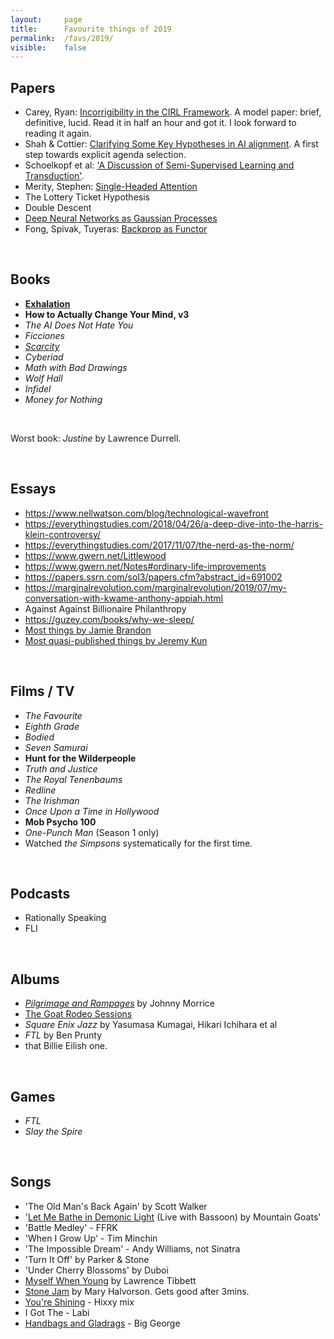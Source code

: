 ```yaml
---
layout:     page
title:      Favourite things of 2019
permalink:  /favs/2019/
visible:    false
---
```



## Papers

* Carey, Ryan: [Incorrigibility in the CIRL Framework](https://arxiv.org/abs/1709.06275). A model paper: brief, definitive, lucid. Read it in half an hour and got it. I look forward to reading it again.
* Shah & Cottier: [Clarifying Some Key Hypotheses in AI alignment](https://www.alignmentforum.org/posts/mJ5oNYnkYrd4sD5uE/clarifying-some-key-hypotheses-in-ai-alignment). A first step towards explicit agenda selection.
* Schoelkopf et al: ['A Discussion of Semi-Supervised Learning and Transduction'](http://www.acad.bg/ebook/ml/MITPress-%20SemiSupervised%20Learning.pdf).
* Merity, Stephen: [Single-Headed Attention](https://arxiv.org/pdf/1911.11423.pdf)
* The Lottery Ticket Hypothesis
* Double Descent
* [Deep Neural Networks as Gaussian Processes](https://arxiv.org/abs/1711.00165)
* Fong, Spivak, Tuyeras: [Backprop as Functor](https://arxiv.org/abs/1711.10455)

<br>

## Books

* **[Exhalation](https://www.goodreads.com/review/show/2831553587?book_show_action=true)**
* **How to Actually Change Your Mind, v3**
* _The AI Does Not Hate You_
* _Ficciones_
* _[Scarcity](https://www.goodreads.com/review/show/2785735820?book_show_action=true)_
* _Cyberiad_
* _Math with Bad Drawings_
* _Wolf Hall_
* _Infidel_
* _Money for Nothing_

<br>

Worst book: _Justine_ by Lawrence Durrell.

<br>

## Essays

* https://www.nellwatson.com/blog/technological-wavefront
* https://everythingstudies.com/2018/04/26/a-deep-dive-into-the-harris-klein-controversy/
* https://everythingstudies.com/2017/11/07/the-nerd-as-the-norm/
* https://www.gwern.net/Littlewood
* https://www.gwern.net/Notes#ordinary-life-improvements
* https://papers.ssrn.com/sol3/papers.cfm?abstract_id=691002
* https://marginalrevolution.com/marginalrevolution/2019/07/my-conversation-with-kwame-anthony-appiah.html
* Against Against Billionaire Philanthropy
* https://guzey.com/books/why-we-sleep/
* [Most things by Jamie Brandon](https://scattered-thoughts.net/writing/humans-should-learn-maths/)
* [Most quasi-published things by Jeremy Kun](https://github.com/j2kun/general-audience-math-essays)

<br>

## Films / TV

* _The Favourite_
* _Eighth Grade_
* _Bodied_
* _Seven Samurai_
* **Hunt for the Wilderpeople**
* _Truth and Justice_
* _The Royal Tenenbaums_
* _Redline_
* _The Irishman_
* _Once Upon a Time in Hollywood_
* **Mob Psycho 100**
* _One-Punch Man_ (Season 1 only)
* Watched _the Simpsons_ systematically for the first time.

<br>

## Podcasts

* Rationally Speaking
* FLI

<br>

## Albums

* _[Pilgrimage and Rampages](https://swampspice.bandcamp.com/album/pilgrimage-and-rampages)_ by Johnny Morrice
* [The Goat Rodeo Sessions](https://www.youtube.com/watch?v=O7EcT5YzKhQ)
* _Square Enix Jazz_ by Yasumasa Kumagai, Hikari Ichihara et al
* _FTL_ by Ben Prunty
* that Billie Eilish one.

<br>

## Games

* _FTL_
* _Slay the Spire_

<br>

## Songs

* 'The Old Man's Back Again' by Scott Walker
* '[Let Me Bathe in Demonic Light](https://youtu.be/rbiBcDZGXQw?t=147) (Live with Bassoon) by Mountain Goats'
* 'Battle Medley' - FFRK 
* 'When I Grow Up' - Tim Minchin
* 'The Impossible Dream' - Andy Williams, not Sinatra
* 'Turn It Off' by Parker & Stone
* 'Under Cherry Blossoms' by Duboi
* [Myself When Young](https://www.youtube.com/watch?v=I6-vGHVWEuE) by Lawrence Tibbett 
* [Stone Jam](https://youtu.be/3RY6snOkdsw?t=58) by Mary Halvorson. Gets good after 3mins.
* [You're Shining](https://www.youtube.com/watch?v=eldyDdqPoJk) - Hixxy mix
* I Got The - Labi
* [Handbags and Gladrags](https://www.youtube.com/watch?v=pHXfU2rx_jg) - Big George